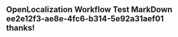 <properties
ms.topic="hero-topic"
ms.test1="hero-topic"
ms.test2="test"/>

## OpenLocalization Workflow Test MarkDown ee2e12f3-ae8e-4fc6-b314-5e92a31aef01 thanks!
